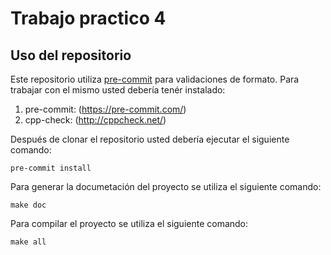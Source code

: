 # Trabajo practico 4

## Uso del repositorio
Este repositorio utiliza [pre-commit](https://pre-commit.com/) para validaciones de formato. Para trabajar con el mismo usted debería tenér instalado:

1. pre-commit: (https://pre-commit.com/)
2. cpp-check: (http://cppcheck.net/)

Después de clonar el repositorio usted debería ejecutar el siguiente comando:

```
pre-commit install
```

Para generar la documetación del proyecto se utiliza el siguiente comando:

```
make doc
```

Para compilar el proyecto se utiliza el siguiente comando:

```
make all
```
